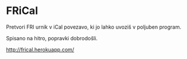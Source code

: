 # FRiCal
Pretvori FRI urnik v iCal povezavo, ki jo lahko uvoziš v poljuben program.

Spisano na hitro, popravki dobrodošli.

<http://frical.herokuapp.com/>
